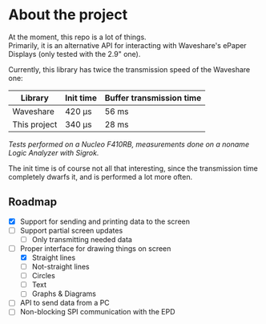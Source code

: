 # About the project
At the moment, this repo is a lot of things.  
Primarily, it is an alternative API for interacting with
Waveshare's ePaper Displays (only tested with the 2.9" one).

Currently, this library has twice the transmission
speed of the Waveshare one:

Library | Init time | Buffer transmission time
--- | --- | ---
Waveshare       | 420 μs      | 56 ms
This project    | 340 μs   | 28 ms


_Tests performed on a Nucleo F410RB, measurements done on a noname Logic Analyzer with Sigrok._

The init time is of course not all that interesting,
since the transmission time completely dwarfs it,
and is performed a lot more often.

## Roadmap 
- [x] Support for sending and printing data to the screen
- [ ] Support partial screen updates
  - [ ] Only transmitting needed data
- [ ] Proper interface for drawing things on screen
  - [x] Straight lines
  - [ ] Not-straight lines
  - [ ] Circles
  - [ ] Text
  - [ ] Graphs & Diagrams
- [ ] API to send data from a PC
- [ ] Non-blocking SPI communication with the EPD